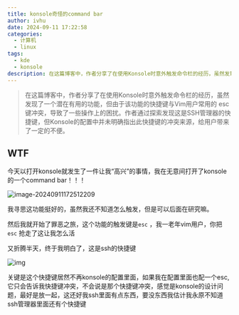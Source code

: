 ```yaml
---
title: konsole奇怪的command bar
author: ivhu
date: 2024-09-11 17:22:58
categories:
  - 计算机
  - linux
tags:
  - kde
  - konsole
description: 在这篇博客中，作者分享了在使用Konsole时意外触发命令栏的经历，虽然发现了一个潜在有用的功能，但由于该功能的快捷键与Vim用户常用的 esc 键冲突，导致了一些操作上的困扰。作者通过探索发现这是SSH管理器的快捷键，但Konsole的配置中并未明确指出此快捷键的冲突来源，给用户带来了一定的不便。
---
```


> 在这篇博客中，作者分享了在使用Konsole时意外触发命令栏的经历，虽然发现了一个潜在有用的功能，但由于该功能的快捷键与Vim用户常用的 esc 键冲突，导致了一些操作上的困扰。作者通过探索发现这是SSH管理器的快捷键，但Konsole的配置中并未明确指出此快捷键的冲突来源，给用户带来了一定的不便。

## WTF

今天以打开konsole就发生了一件让我“高兴”的事情，我在无意间打开了konsole的一个command bar！！！

![image-20240911172512209](https://pic.imgdb.cn/item/66e1629ad9c307b7e9e04226.png)

我寻思这功能挺好的，虽然我还不知道怎么触发，但是可以后面在研究嘛。

然后我就开始了罪恶之旅，这个功能的触发键是`esc` ，我一老年vim用户，你把`esc` 抢走了这让我怎么活

又折腾半天，终于我明白了，这是ssh的快捷键

![img](https://s2.loli.net/2024/09/11/ihvWmUHtCekFfVX.png)

关键是这个快捷键居然不再konsole的配置里面，如果我在配置里面也配一个esc,它只会告诉我快捷键冲突，不会说是那个快捷键冲突，感觉是konsole的设计问题，最好是放一起，这还好我ssh里面有点东西，要没东西我估计我永原不知道 ssh管理器里面还有个快捷键
